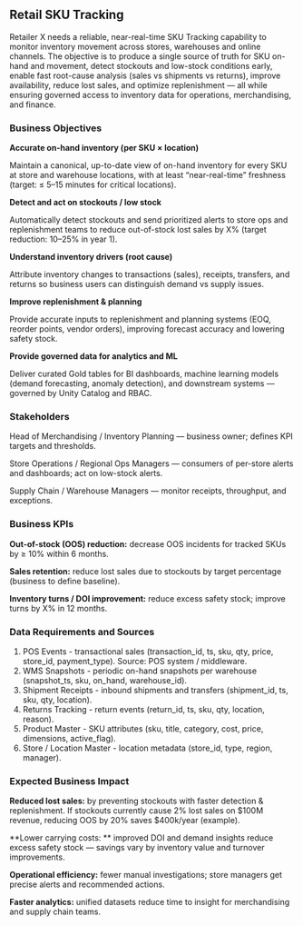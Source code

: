 ## Retail SKU Tracking

Retailer X needs a reliable, near-real-time SKU Tracking capability to monitor inventory movement across stores, warehouses and online channels. The objective is to produce a single source of truth for SKU on-hand and movement, detect stockouts and low-stock conditions early, enable fast root-cause analysis (sales vs shipments vs returns), improve availability, reduce lost sales, and optimize replenishment — all while ensuring governed access to inventory data for operations, merchandising, and finance.

### Business Objectives

**Accurate on-hand inventory (per SKU × location)**

Maintain a canonical, up-to-date view of on-hand inventory for every SKU at store and warehouse locations, with at least “near-real-time” freshness (target: ≤ 5–15 minutes for critical locations).

**Detect and act on stockouts / low stock**

Automatically detect stockouts and send prioritized alerts to store ops and replenishment teams to reduce out-of-stock lost sales by X% (target reduction: 10–25% in year 1).

**Understand inventory drivers (root cause)**

Attribute inventory changes to transactions (sales), receipts, transfers, and returns so business users can distinguish demand vs supply issues.

**Improve replenishment & planning**

Provide accurate inputs to replenishment and planning systems (EOQ, reorder points, vendor orders), improving forecast accuracy and lowering safety stock.

**Provide governed data for analytics and ML**

Deliver curated Gold tables for BI dashboards, machine learning models (demand forecasting, anomaly detection), and downstream systems — governed by Unity Catalog and RBAC.

### Stakeholders

Head of Merchandising / Inventory Planning — business owner; defines KPI targets and thresholds.

Store Operations / Regional Ops Managers — consumers of per-store alerts and dashboards; act on low-stock alerts.

Supply Chain / Warehouse Managers — monitor receipts, throughput, and exceptions.

### Business KPIs

**Out-of-stock (OOS) reduction:** decrease OOS incidents for tracked SKUs by ≥ 10% within 6 months.

**Sales retention:** reduce lost sales due to stockouts by target percentage (business to define baseline).

**Inventory turns / DOI improvement:** reduce excess safety stock; improve turns by X% in 12 months.

### Data Requirements and Sources

1. POS Events - transactional sales (transaction_id, ts, sku, qty, price, store_id, payment_type). Source: POS system / middleware.
2. WMS Snapshots - periodic on-hand snapshots per warehouse (snapshot_ts, sku, on_hand, warehouse_id).
3. Shipment Receipts - inbound shipments and transfers (shipment_id, ts, sku, qty, location).
4. Returns Tracking - return events (return_id, ts, sku, qty, location, reason).
5. Product Master - SKU attributes (sku, title, category, cost, price, dimensions, active_flag).
6. Store / Location Master - location metadata (store_id, type, region, manager).

### Expected Business Impact

**Reduced lost sales:** by preventing stockouts with faster detection & replenishment. If stockouts currently cause 2% lost sales on $100M revenue, reducing OOS by 20% saves $400k/year (example).

**Lower carrying costs: ** improved DOI and demand insights reduce excess safety stock — savings vary by inventory value and turnover improvements.

**Operational efficiency:** fewer manual investigations; store managers get precise alerts and recommended actions.

**Faster analytics:** unified datasets reduce time to insight for merchandising and supply chain teams.

